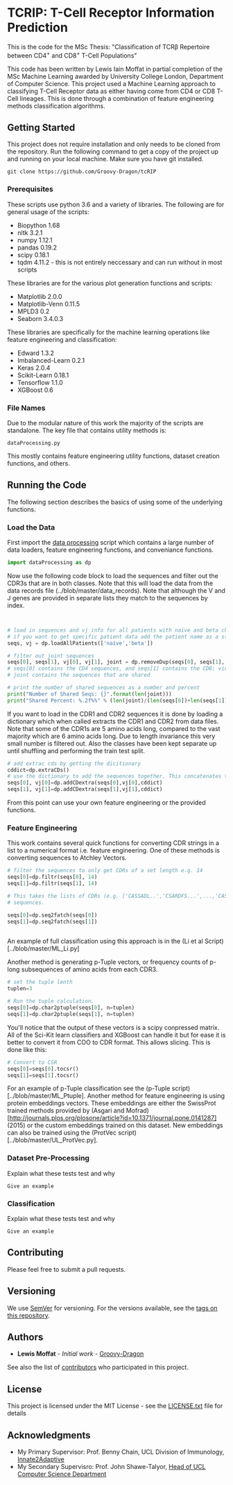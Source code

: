 # TCRIP: T-Cell Receptor Information Prediction

This is the code for the MSc Thesis: "Classification of TCR&beta; Repertoire between CD4<sup>+</sup> and CD8<sup>+</sup> T-Cell Populations"

This code has been written by Lewis Iain Moffat in partial completion of the MSc Machine Learning awarded by University College London, Department of Computer Science. This project used a Machine Learning approach to classifying T-Cell Receptor data as either having come from CD4 or CD8 T-Cell lineages. This is done through a combination of feature engineering methods classification algorithms.

## Getting Started
This project does not require installation and only needs to be cloned from the repository. Run the following command to get a copy of the project up and running on your local machine. Make sure you have git installed.

```git
git clone https://github.com/Groovy-Dragon/tcRIP
```
 

### Prerequisites

These scripts use python 3.6 and a variety of libraries. The following are for general usage of the scripts:

<ul>
    <li> Biopython 1.68 </li>
    <li> nltk 3.2.1 </li>
    <li> numpy 1.12.1 </li>
    <li> pandas 0.19.2 </li>
    <li> scipy 0.18.1 </li>
    <li> tqdm 4.11.2 - this is not entirely neccessary and can run without in most scripts</li> 
</ul>

These libraries are for the various plot generation functions and scripts:

<ul>
    <li> Matplotlib 2.0.0 </li>
    <li> Matplotlib-Venn 0.11.5 </li>
    <li> MPLD3 0.2 </li>
    <li> Seaborn 3.4.0.3 </li> 
</ul>

These libraries are specifically for the machine learning operations like feature engineering and classification:

<ul>
    <li> Edward 1.3.2 </li>
    <li> Imbalanced-Learn 0.2.1 </li>
    <li> Keras 2.0.4 </li>
    <li> Scikit-Learn 0.18.1 </li>
    <li> Tensorflow 1.1.0 </li>
    <li> XGBoost 0.6 </li>
</ul>

### File Names
Due to the modular nature of this work the majority of the scripts are standalone. The key file that contains utility methods is:
```
dataProcessing.py
```
This mostly contains feature engineering utility functions, dataset creation functions, and others.


## Running the Code

The following section describes the basics of using some of the underlying functions.

### Load the Data
First import the [data processing](../blob/master/dataProcessing.py) script which contains a large number of data loaders, feature engineering functions, and conveniance functions. 

```python
import dataProcessing as dp
```

Now use the following code block to load the sequences and filter out the CDR3s that are in both classes. Note that this will load the data from the data records file (../blob/master/data_records). Note that although the V and J genes are provided in separate lists they match to the sequences by index. 
```python


# load in sequences and vj info for all patients with naive and beta chains
# if you want to get specific patient data add the patient name as a string to the list argument e.g. 'HV1', 'HV2', or 'HV3'
seqs, vj = dp.loadAllPatients(['naive','beta']) 

# filter out joint sequences
seqs[0], seqs[1], vj[0], vj[1], joint = dp.removeDup(seqs[0], seqs[1], vj[0], vj[1])
# seqs[0] contains the CD4 sequences, and seqs[1] contains the CD8; vice versa with the v and j gene indexes in vj
# joint contains the sequences that are shared

# print the number of shared sequences as a number and percent
print("Number of Shared Seqs: {}".format(len(joint)))
print("Shared Percent: %.2f%%" % (len(joint)/(len(seqs[0])+len(seqs[1])) * 100.0))
```

If you want to load in the CDR1 and CDR2 sequences it is done by loading a dictionary which when called extracts the CDR1 and CDR2 from data files. Note that some of the CDR1s are 5 amino acids long, compared to the vast majority which are 6 amino acids long. Due to length invariance this very small number is filtered out. Also the classes have been kept separate up until shuffling and performing the train test split. 

```python
# add extrac cds by getting the dicitionary
cddict=dp.extraCDs()
# use the dictionary to add the sequences together. This concatenates the CDR1 and CDR2 to the CDR3 in one big string. This string is then the CDR3+CDR2+CDR1. 
seqs[0], vj[0]=dp.addCDextra(seqs[0],vj[0],cddict)
seqs[1], vj[1]=dp.addCDextra(seqs[1],vj[1],cddict)
```
From this point can use your own feature engineering or the provided functions. 

### Feature Engineering

This work contains several quick functions for converting CDR strings in a list to a numerical format i.e. feature engineering. 
One of these methods is converting sequences to Atchley Vectors. 

```python
# filter the sequences to only get CDRs of a set length e.g. 14
seqs[0]=dp.filtr(seqs[0], 14)
seqs[1]=dp.filtr(seqs[1], 14)

# This takes the lists of CDRs (e.g. ['CASSADL..','CSARDFS...',...,'CASRDFSG...']) and converts them to flat atchley vectorized 
# sequences. 

seqs[0]=dp.seq2fatch(seqs[0])
seqs[1]=dp.seq2fatch(seqs[1])
    
```
An example of full classification using this approach is in the (Li et al Script)[../blob/master/ML_Li.py]

Another method is generating p-Tuple vectors, or frequency counts of p-long subsequences of amino acids from each CDR3.

```python
# set the tuple lenth
tuplen=3

# Run the tuple calculation. 
seqs[0]=dp.char2ptuple(seqs[0], n=tuplen)
seqs[1]=dp.char2ptuple(seqs[1], n=tuplen)
```
You'll notice that the output of these vectors is a scipy conpressed matrix. All of the Sci-Kit learn classifiers and XGBoost can handle it but for ease it is better to convert it from COO to CDR format. This allows slicing. This is done like this:

```python
# Convert to CSR 
seqs[0]=seqs[0].tocsr()
seqs[1]=seqs[1].tocsr()
```
For an example of p-Tuple classification see the (p-Tuple script)[../blob/master/ML_Ptuple]. Another method for feature engineering is using protein embeddings vectors. These embeddings are either the SwissProt trained methods provided by (Asgari and Mofrad)[http://journals.plos.org/plosone/article?id=10.1371/journal.pone.0141287] (2015) or the custom embeddings trained on this dataset. New embeddings can also be trained using the (ProtVec script)[../blob/master/UL_ProtVec.py]. 


### Dataset Pre-Processing

Explain what these tests test and why

```
Give an example
```

### Classification

Explain what these tests test and why

```
Give an example
```

## Contributing

Please feel free to submit a pull requests.

## Versioning

We use [SemVer](http://semver.org/) for versioning. For the versions available, see the [tags on this repository](https://github.com/your/project/tags). 

## Authors

* **Lewis Moffat** - *Initial work* - [Groovy-Dragon](https://github.com/Groovy-Dragon)

See also the list of [contributors](https://github.com/Groovy-Dragon/tcRIP/contributors) who participated in this project.

## License

This project is licensed under the MIT License - see the [LICENSE.txt](LICENSE.txt) file for details

## Acknowledgments

* My Primary Supervisor: Prof. Benny Chain, UCL Division of Immunology, [Innate2Adaptive](http://www.innate2adaptive.com/)
* My Secondary Supervisro: Prof. John Shawe-Talyor, [Head of UCL Computer Science Department](http://www0.cs.ucl.ac.uk/staff/j.shawe-taylor/)
